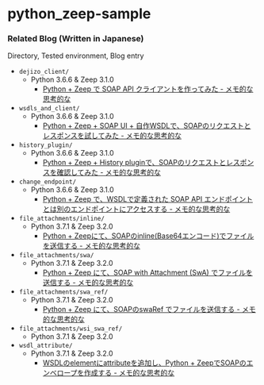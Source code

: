 # python_zeep-sample

### Related Blog (Written in Japanese)

Directory, Tested environment, Blog entry

- `dejizo_client/`
  - Python 3.6.6 & Zeep 3.1.0
    - [Python + Zeep で SOAP API クライアントを作ってみた - メモ的な思考的な](http://thinkami.hatenablog.com/entry/2018/11/02/230458)
- `wsdls_and_client/`
  - Python 3.6.6 & Zeep 3.1.0
    - [Python + Zeep + SOAP UI + 自作WSDLで、SOAPのリクエストとレスポンスを試してみた - メモ的な思考的な](http://thinkami.hatenablog.com/entry/2018/11/04/180148)
- `history_plugin/`
  - Python 3.6.6 & Zeep 3.1.0
    - [Python + Zeep + History pluginで、SOAPのリクエストとレスポンスを確認してみた - メモ的な思考的な](http://thinkami.hatenablog.com/entry/2018/11/05/061408)
- `change_endpoint/`
  - Python 3.6.6 & Zeep 3.1.0
    - [Python + Zeep で、WSDLで定義された SOAP API エンドポイントとは別のエンドポイントにアクセスする - メモ的な思考的な](http://thinkami.hatenablog.com/entry/2018/12/01/213610)
- `file_attachments/inline/`
  - Python 3.7.1 & Zeep 3.2.0
    - [Python + Zeepにて、SOAPのinline(Base64エンコード)でファイルを送信する - メモ的な思考的な](http://thinkami.hatenablog.com/entry/2019/01/02/073810)
- `file_attachments/swa/`
  - Python 3.7.1 & Zeep 3.2.0
    - [Python + Zeep にて、SOAP with Attachment (SwA) でファイルを送信する - メモ的な思考的な](http://thinkami.hatenablog.com/entry/2019/01/03/101215)
- `file_attachments/swa_ref/`
  - Python 3.7.1 & Zeep 3.2.0
    - [Python + Zeep にて、SOAPのswaRef でファイルを送信する - メモ的な思考的な](http://thinkami.hatenablog.com/entry/2019/01/05/121607)
- `file_attachments/wsi_swa_ref/`
  - Python 3.7.1 & Zeep 3.2.0
- `wsdl_attribute/`
  - Python 3.7.1 & Zeep 3.2.0
    - [WSDLのelementにattributeを追加し、Python + ZeepでSOAPのエンベロープを作成する - メモ的な思考的な](http://thinkami.hatenablog.com/entry/2019/01/04/212657)